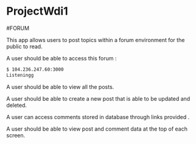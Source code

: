 # ProjectWdi1

#FORUM

This app allows users to post topics within a forum environment for the public to read.

A user should be able to access this forum :
```bash
$ 104.236.247.60:3000
Listeningg
```

A user should be able to view all the posts.

A user should be able to create a new post that is able to be updated and deleted.

A user can access comments stored in database through links provided .  



A user should be able to view post and comment data at the top of each screen.
